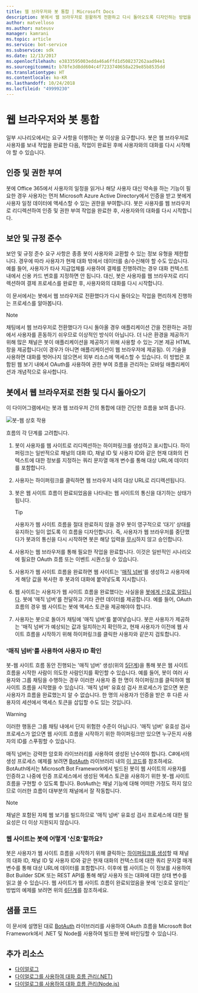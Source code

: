 ```yaml
---
title: 웹 브라우저와 봇 통합 | Microsoft Docs
description: 봇에서 웹 브라우저로 원활하게 전환하고 다시 돌아오도록 디자인하는 방법을 알아봅니다.
author: matvelloso
ms.author: mateusv
manager: kamrani
ms.topic: article
ms.service: bot-service
ms.subservice: sdk
ms.date: 12/13/2017
ms.openlocfilehash: e3833595003edda46a6ffd1d508237262aad94e1
ms.sourcegitcommit: b78fe3d8dd604c4f7233740658a229e85b8535dd
ms.translationtype: HT
ms.contentlocale: ko-KR
ms.lasthandoff: 10/24/2018
ms.locfileid: "49999230"
---
```

# <a name="integrate-your-bot-with-a-web-browser"></a>웹 브라우저와 봇 통합

일부 시나리오에서는 요구 사항을 이행하는 봇 이상을 요구합니다. 봇은 웹 브라우저로 사용자를 보내 작업을 완료한 다음, 작업이 완료된 후에 사용자와의 대화를 다시 시작해야 할 수 있습니다. 

## <a name="authentication-and-authorization"></a>인증 및 권한 부여
봇에 Office 365에서 사용자의 일정을 읽거나 해당 사용자 대신 약속을 하는 기능이 필요한 경우 사용자는 먼저 Microsoft Azure Active Directory에서 인증을 받고 봇에게 사용자 일정 데이터에 액세스할 수 있는 권한을 부여합니다. 봇은 사용자를 웹 브라우저로 리디렉션하여 인증 및 권한 부여 작업을 완료한 후, 사용자와의 대화를 다시 시작합니다. 

## <a name="security-and-compliance"></a>보안 및 규정 준수
보안 및 규정 준수 요구 사항은 종종 봇이 사용자와 교환할 수 있는 정보 유형을 제한합니다. 경우에 따라 사용자가 현재 대화 밖에서 데이터를 송/수신해야 할 수도 있습니다. 예를 들어, 사용자가 타사 지급업체를 사용하여 결제를 진행하려는 경우 대화 컨텍스트 내에서 신용 카드 번호를 지정하면 안 됩니다. 대신, 봇은 사용자를 웹 브라우저로 리디렉션하여 결제 프로세스를 완료한 후, 사용자와의 대화를 다시 시작합니다.

이 문서에서는 봇에서 웹 브라우저로 전환했다가 다시 돌아오는 작업을 편리하게 진행하는 프로세스를 알아봅니다. 

> [!NOTE]
> 채팅에서 웹 브라우저로 전환했다가 다시 돌아올 경우 애플리케이션 간을 전환하는 과정에서 사용자를 혼동하기 쉬우므로 이상적인 방식이 아닙니다. 더 나은 환경을 제공하기 위해 많은 채널은 봇이 애플리케이션을 제공하기 위해 사용할 수 있는 기본 제공 HTML 창을 제공합니다(이 경우가 아니면 애플리케이션이 웹 브라우저에 제공됨). 이 기술을 사용하면 대화를 벗어나지 않으면서 외부 리소스에 액세스할 수 있습니다. 이 방법은 포함된 웹 보기 내에서 OAuth를 사용하여 권한 부여 흐름을 관리하는 모바일 애플리케이션과 개념적으로 유사합니다.

## <a name="bot-to-web-browser-and-back-again"></a>봇에서 웹 브라우저로 전환 및 다시 돌아오기

이 다이어그램에서는 봇과 웹 브라우저 간의 통합에 대한 간단한 흐름을 보여 줍니다. 

![봇-웹 상호 작용](~/media/bot-service-design-pattern-integrate-browser/bot-to-web1.png)

흐름의 각 단계를 고려합니다.

1. <a id="generate-hyperlink"></a>봇이 사용자를 웹 사이트로 리디렉션하는 하이퍼링크를 생성하고 표시합니다. 
   하이퍼링크는 일반적으로 채널의 대화 ID, 채널 ID 및 사용자 ID와 같은 현재 대화의 컨텍스트에 대한 정보를 지정하는 쿼리 문자열 매개 변수를 통해 대상 URL에 데이터를 포함합니다. 

2. 사용자는 하이퍼링크를 클릭하면 웹 브라우저 내의 대상 URL로 리디렉션됩니다. 

3. 봇은 웹 사이트 흐름이 완료되었음을 나타내는 웹 사이트의 통신을 대기하는 상태가 됩니다.  
   > [!TIP]
   > 사용자가 웹 사이트 흐름을 절대 완료하지 않을 경우 봇이 영구적으로 ‘대기’ 상태를 유지하는 일이 없도록 이 흐름을 디자인합니다. 즉, 사용자가 웹 브라우저를 중단했다가 봇과의 통신을 다시 시작하면 봇은 해당 입력을 [무시](~/bot-service-design-navigation.md#the-mysterious-bot)하지 않고 승인합니다.

4. 사용자는 웹 브라우저를 통해 필요한 작업을 완료합니다. 
   이것은 일반적인 시나리오에 필요한 OAuth 흐름 또는 이벤트 시퀀스일 수 있습니다. 

5. <a id="generate-magic-number"></a>사용자가 웹 사이트 흐름을 완료하면 웹 사이트는 '[매직 넘버](#verify-identity)'를 생성하고 사용자에게 해당 값을 복사한 후 봇과의 대화에 붙여넣도록 지시합니다. 

6. <a id="signal-to-bot"></a>웹 사이트는 사용자가 웹 사이트 흐름을 완료했다는 사실을을 [봇에게 신호로 알립니다](#website-signal-to-bot). 
   봇에 '매직 넘버'를 전달하고 기타 관련 데이터를 제공합니다.
   예를 들어, OAuth 흐름의 경우 웹 사이트는 봇에 액세스 토큰을 제공해야야 합니다.

7. 사용자는 봇으로 돌아가 채팅에 '매직 넘버'를 붙여넣습니다. 
   봇은 사용자가 제공하는 '매직 넘버'가 예상되는 값과 일치하는지 확인하고, 현재 사용자가 이전에 웹 사이트 흐름을 시작하기 위해 하이퍼링크를 클릭한 사용자와 같은지 검토합니다. 

### <a id="verify-identity"></a> '매직 넘버'를 사용하여 사용자 ID 확인

봇-웹 사이트 흐름 동안 진행되는 '매직 넘버' 생성(위의 [5단계](#generate-magic-number))을 통해 봇은 웹 사이트 흐름을 시작한 사람이 의도한 사람인지를 확인할 수 있습니다. 예를 들어, 봇이 여러 사용자와 그룹 채팅을 수행하는 경우 이러한 사용자 중 한 명이 하이퍼링크를 클릭하여 웹 사이트 흐름을 시작했을 수 있습니다. '매직 넘버' 유효성 검사 프로세스가 없으면 봇은 사용자가 흐름을 완료했는지 알 수 없습니다. 한 명의 사용자가 인증을 받은 후 다른 사용자의 세션에서 액세스 토큰을 삽입할 수도 있는 것입니다. 

> [!WARNING] 
> 이러한 행동은 그룹 채팅 내에서 단지 위험한 수준이 아닙니다. '매직 넘버' 유효성 검사 프로세스가 없으면 웹 사이트 흐름을 시작하기 위한 하이퍼링크만 있으면 누구든지 사용자의 ID를 스푸핑할 수 있습니다. 

매직 넘버는 강력한 암호화 라이브러리를 사용하여 생성된 난수여야 합니다. C#에서의 생성 프로세스 예제를 보려면 <a href="https://www.nuget.org/packages/BotAuth" target="_blank">BotAuth</a> 라이브러리 내의 <a href="https://github.com/MicrosoftDX/botauth/tree/master/CSharp" target="_blank">이 코드</a>를 참조하세요. BotAuth에서는 Microsoft Bot Framework에서 빌드된 봇이 웹 사이트의 사용자를 인증하고 나중에 인증 프로세스에서 생성된 액세스 토큰을 사용하기 위한 봇-웹 사이트 흐름을 구현할 수 있도록 합니다. BotAuth는 채널 기능에 대해 어떠한 가정도 하지 않으므로 이러한 흐름이 대부분의 채널에서 잘 작동합니다. 

> [!NOTE]
> 채널은 포함된 자체 웹 보기를 빌드하므로 '매직 넘버' 유효성 검사 프로세스에 대한 필요성은 더 이상 지원되지 않습니다.

### <a id="website-signal-to-bot"></a> 웹 사이트는 봇에 어떻게 '신호'할까요?

봇은 사용자가 웹 사이트 흐름을 시작하기 위해 클릭하는 [하이퍼링크를 생성](#generate-hyperlink)할 때 채널의 대화 ID, 채널 ID 및 사용자 ID와 같은 현재 대화의 컨텍스트에 대한 쿼리 문자열 매개 변수를 통해 대상 URL에 데이터를 포함합니다. 이후에 웹 사이트는 이 정보를 사용하여 Bot Builder SDK 또는 REST API를 통해 해당 사용자 또는 대화에 대한 상태 변수를 읽고 쓸 수 있습니다. 웹 사이트가 웹 사이트 흐름이 완료되었음을 봇에 ‘신호로 알리는’ 방법의 예제를 보려면 위의 [6단계](#signal-to-bot)를 참조하세요.

## <a name="sample-code"></a>샘플 코드

이 문서에 설명된 대로 <a href="https://github.com/MicrosoftDX/botauth" target="_blank">BotAuth</a> 라이브러리를 사용하여 OAuth 흐름을 Microsoft Bot Framework에서 .NET 및 Node를 사용하여 빌드한 봇에 바인딩할 수 있습니다.

## <a name="additional-resources"></a>추가 리소스

- [다이얼로그](~/dotnet/bot-builder-dotnet-dialogs.md)
- [다이얼로그를 사용하여 대화 흐름 관리(.NET)](~/dotnet/bot-builder-dotnet-manage-conversation-flow.md)
- [다이얼로그를 사용하여 대화 흐름 관리(Node.js)](~/nodejs/bot-builder-nodejs-manage-conversation-flow.md)
